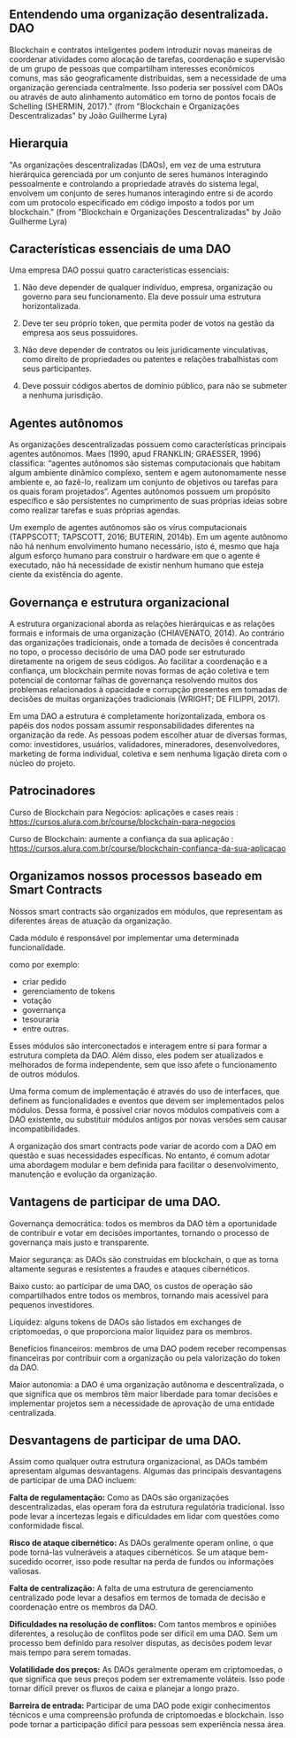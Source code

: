 
## Entendendo uma organização desentralizada. DAO

Blockchain e contratos inteligentes podem introduzir novas maneiras de coordenar atividades como alocação de tarefas, coordenação e supervisão de um grupo de pessoas que compartilham interesses econômicos comuns, mas são geograficamente distribuídas, sem a necessidade de uma organização gerenciada centralmente. Isso poderia ser possível com DAOs ou através de auto alinhamento automático em torno de pontos focais de Schelling (SHERMIN, 2017)." (from "Blockchain e Organizações Descentralizadas" by João Guilherme Lyra)

## Hierarquia

"As organizações descentralizadas (DAOs), em vez de uma estrutura hierárquica gerenciada por um conjunto de seres humanos interagindo pessoalmente e controlando a propriedade através do sistema legal, envolvem um conjunto de seres humanos interagindo entre si de acordo com um protocolo especificado em código imposto a todos por um blockchain." (from "Blockchain e Organizações Descentralizadas" by João Guilherme Lyra)

## Características essenciais de uma DAO

Uma empresa DAO possui quatro características essenciais:

1. Não deve depender de qualquer indivíduo, empresa, organização ou governo
para seu funcionamento. Ela deve possuir uma estrutura horizontalizada.

2. Deve ter seu próprio token, que permita poder de votos na gestão da empresa
aos seus possuidores.

3. Não deve depender de contratos ou leis juridicamente vinculativas, como
direito de propriedades ou patentes e relações trabalhistas com seus
participantes.

4. Deve possuir códigos abertos de domínio público, para não se submeter a
nenhuma jurisdição.

## Agentes autônomos

As organizações descentralizadas possuem como características principais
agentes autônomos. Maes (1990, apud FRANKLIN; GRAESSER, 1996)
classifica: “agentes autônomos são sistemas computacionais que habitam algum
ambiente dinâmico complexo, sentem e agem autonomamente nesse ambiente e,
ao fazê-lo, realizam um conjunto de objetivos ou tarefas para os quais foram
projetados”. Agentes autônomos possuem um propósito específico e são
persistentes no cumprimento de suas próprias ideias sobre como realizar tarefas
e suas próprias agendas.

Um exemplo de agentes autônomos são os vírus computacionais (TAPPSCOTT;
TAPSCOTT, 2016; BUTERIN, 2014b). Em um agente autônomo não há nenhum
envolvimento humano necessário, isto é, mesmo que haja algum esforço humano
para construir o hardware em que o agente é executado, não há necessidade de
existir nenhum humano que esteja ciente da existência do agente.

## Governança e estrutura organizacional

A estrutura organizacional aborda as relações hierárquicas e as relações formais
e informais de uma organização (CHIAVENATO, 2014). Ao contrário das
organizações tradicionais, onde a tomada de decisões é concentrada no topo, o
processo decisório de uma DAO pode ser estruturado diretamente na origem de
seus códigos. Ao facilitar a coordenação e a confiança, um blockchain permite
novas formas de ação coletiva e tem potencial de contornar falhas de governança
resolvendo muitos dos problemas relacionados à opacidade e corrupção
presentes em tomadas de decisões de muitas organizações tradicionais
(WRIGHT; DE FILIPPI, 2017).

Em uma DAO a estrutura é completamente horizontalizada, embora os papéis
dos nodos possam assumir responsabilidades diferentes na organização da rede.
As pessoas podem escolher atuar de diversas formas, como: investidores,
usuários, validadores, mineradores, desenvolvedores, marketing de forma
individual, coletiva e sem nenhuma ligação direta com o núcleo do projeto. 

## Patrocinadores

Curso de Blockchain para Negócios: aplicações e cases reais : https://cursos.alura.com.br/course/blockchain-para-negocios

Curso de Blockchain: aumente a confiança da sua aplicação : https://cursos.alura.com.br/course/blockchain-confianca-da-sua-aplicacao


## Organizamos nossos processos baseado em Smart Contracts

Nossos smart contracts são organizados em módulos, que representam as diferentes áreas de atuação da organização. 

Cada módulo é responsável por implementar uma determinada funcionalidade.

como por exemplo: 
* criar pedido
* gerenciamento de tokens
* votação
* governança
* tesouraria
* entre outras.

Esses módulos são interconectados e interagem entre si para formar a estrutura completa da DAO. Além disso, eles podem ser atualizados e melhorados de forma independente, sem que isso afete o funcionamento de outros módulos.

Uma forma comum de implementação é através do uso de interfaces, que definem as funcionalidades e eventos que devem ser implementados pelos módulos. Dessa forma, é possível criar novos módulos compatíveis com a DAO existente, ou substituir módulos antigos por novas versões sem causar incompatibilidades.

A organização dos smart contracts pode variar de acordo com a DAO em questão e suas necessidades específicas. No entanto, é comum adotar uma abordagem modular e bem definida para facilitar o desenvolvimento, manutenção e evolução da organização.

## Vantagens de participar de uma DAO.
   
Governança democrática: todos os membros da DAO têm a oportunidade de contribuir e votar em decisões importantes, tornando o processo de governança mais justo e transparente.

Maior segurança: as DAOs são construídas em blockchain, o que as torna altamente seguras e resistentes a fraudes e ataques cibernéticos.

Baixo custo: ao participar de uma DAO, os custos de operação são compartilhados entre todos os membros, tornando mais acessível para pequenos investidores.

Liquidez: alguns tokens de DAOs são listados em exchanges de criptomoedas, o que proporciona maior liquidez para os membros.

Benefícios financeiros: membros de uma DAO podem receber recompensas financeiras por contribuir com a organização ou pela valorização do token da DAO.

Maior autonomia: a DAO é uma organização autônoma e descentralizada, o que significa que os membros têm maior liberdade para tomar decisões e implementar projetos sem a necessidade de aprovação de uma entidade centralizada.

## Desvantagens de participar de uma DAO.

Assim como qualquer outra estrutura organizacional, as DAOs também apresentam algumas desvantagens. Algumas das principais desvantagens de participar de uma DAO incluem:

**Falta de regulamentação:** Como as DAOs são organizações descentralizadas, elas operam fora da estrutura regulatória tradicional. Isso pode levar a incertezas legais e dificuldades em lidar com questões como conformidade fiscal.

**Risco de ataque cibernético:** As DAOs geralmente operam online, o que pode torná-las vulneráveis a ataques cibernéticos. Se um ataque bem-sucedido ocorrer, isso pode resultar na perda de fundos ou informações valiosas.

**Falta de centralização:** A falta de uma estrutura de gerenciamento centralizado pode levar a desafios em termos de tomada de decisão e coordenação entre os membros da DAO.

**Dificuldades na resolução de conflitos:** Com tantos membros e opiniões diferentes, a resolução de conflitos pode ser difícil em uma DAO. Sem um processo bem definido para resolver disputas, as decisões podem levar mais tempo para serem tomadas.

**Volatilidade dos preços:** As DAOs geralmente operam em criptomoedas, o que significa que seus preços podem ser extremamente voláteis. Isso pode tornar difícil prever os fluxos de caixa e planejar a longo prazo.

**Barreira de entrada:** Participar de uma DAO pode exigir conhecimentos técnicos e uma compreensão profunda de criptomoedas e blockchain. Isso pode tornar a participação difícil para pessoas sem experiência nessa área.